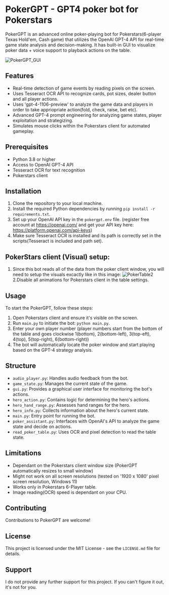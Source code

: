 # PokerGPT - GPT4 poker bot for Pokerstars

PokerGPT is an advanced online poker-playing bot for Pokerstars(6-player Texas Hold'em, Cash game) that utilizes the OpenAI GPT-4 API for real-time game state analysis and decision-making.
It has built-in GUI to visualize poker data + voice support to playback actions on the table.

![PokerGPT_GUI](https://github.com/HarperJonesGPT/PokerGPT/assets/154810617/8310109b-5086-470b-92ba-81854f132cb2)

## Features

- Real-time detection of game events by reading pixels on the screen.
- Uses Tesseract OCR API to recognize cards, pot sizes, dealer button and all player actions.
- Uses 'gpt-4-1106-preview' to analyze the game data and players in order to take appriopriate action(fold, check, raise, bet etc).
- Advanced GPT-4 prompt engineering for analyzing game states, player exploitation and strategizing.
- Simulates mouse clicks within the Pokerstars client for automated gameplay.

## Prerequisites

- Python 3.8 or higher
- Access to OpenAI GPT-4 API 
- Tesseract OCR for text recognition
- Pokerstars client

## Installation

1. Clone the repository to your local machine.
2. Install the required Python dependencies by running `pip install -r requirements.txt`.
3. Set up your OpenAI API key in the `pokergpt.env` file. (register free account at https://openai.com/ and get your API key here: https://platform.openai.com/api-keys)
4. Make sure Tesseract OCR is installed and its path is correctly set in the scripts(Tesseract is included and path set).

## PokerStars client (Visual) setup:
1. Since this bot reads all of the data from the poker client window, you will need to setup the visuals excactly like in this image:
![PokerTable2](https://github.com/HarperJonesGPT/PokerGPT/assets/154810617/ba0a7bc5-d2d1-4237-bfd8-015ca2ca14e9)
2.Disable all animations for Pokerstars client in the table settings.

## Usage

To start the PokerGPT, follow these steps:

1. Open Pokerstars client and ensure it's visible on the screen.
2. Run `main.py` to initiate the bot: `python main.py`.
3. Enter your own player number (player numbers start from the bottom of the table and goes clockwise 1(bottom), 2(bottom-left), 3(top-eft), 4(top), 5(top-right), 6(bottom-right))
4. The bot will automatically locate the poker window and start playing based on the GPT-4 strategy analysis.


## Structure

- `audio_player.py`: Handles audio feedback from the bot.
- `game_state.py`: Manages the current state of the game.
- `gui.py`: Provides a graphical user interface for monitoring the bot's actions.
- `hero_action.py`: Contains logic for determining the hero's actions.
- `hero_hand_range.py`: Assesses hand ranges for the hero.
- `hero_info.py`: Collects information about the hero's current state.
- `main.py`: Entry point for running the bot.
- `poker_assistant.py`: Interfaces with OpenAI's API to analyze the game state and decide on actions.
- `read_poker_table.py`: Uses OCR and pixel detection to read the table state.

## Limitations
- Dependant on the Pokerstars client window size (PokerGPT automatically resizes to small window)
- Might not work on all screen resolutions (tested on '1920 x 1080' pixel screen resolution, Windows 11)
- Works only in Pokerstars 6-Player table.
- Image reading(OCR) speed is dependant on your CPU.

## Contributing

Contributions to PokerGPT are welcome!

## License

This project is licensed under the MIT License - see the `LICENSE.md` file for details.

## Support

I do not provide any further support for this project. If you can't figure it out, it's not for you.
